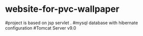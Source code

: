# website-for-pvc-wallpaper
#project is based on jsp servlet .
#mysql database with hibernate configuration
#Tomcat Server v9.0
